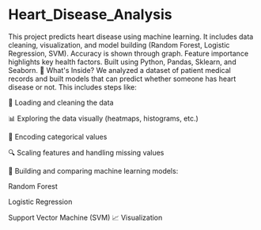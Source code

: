 # Heart_Disease_Analysis
This project predicts heart disease using machine learning. It includes data cleaning, visualization, and model building (Random Forest, Logistic Regression, SVM). Accuracy is shown through graph. Feature importance highlights key health factors. Built using Python, Pandas, Sklearn, and Seaborn.
📌 What's Inside?
We analyzed a dataset of patient medical records and built models that can predict whether someone has heart disease or not. This includes steps like:

📂 Loading and cleaning the data

📊 Exploring the data visually (heatmaps, histograms, etc.)

🔄 Encoding categorical values

🔍 Scaling features and handling missing values

🤖 Building and comparing machine learning models:

Random Forest

Logistic Regression

Support Vector Machine (SVM)
📈 Visualization 
